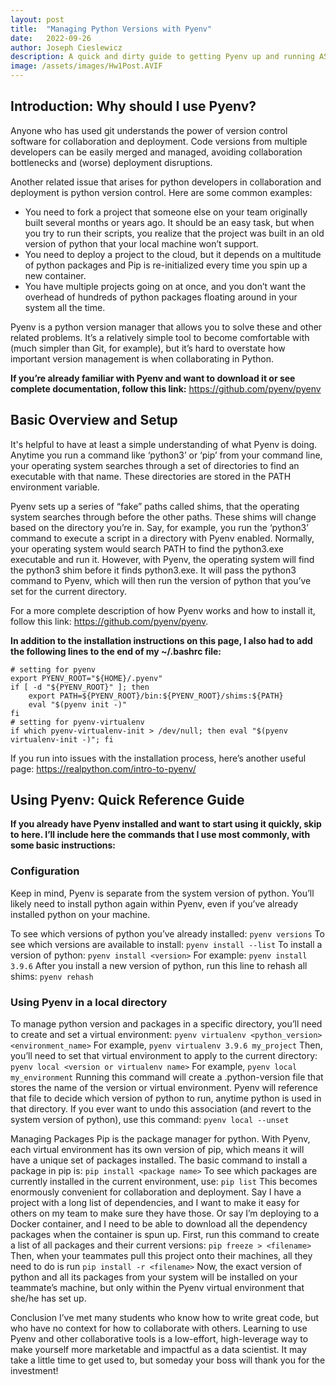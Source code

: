 ```yaml
---
layout: post
title:  "Managing Python Versions with Pyenv"
date:   2022-09-26
author: Joseph Cieslewicz
description: A quick and dirty guide to getting Pyenv up and running ASAP.
image: /assets/images/Hw1Post.AVIF
---
```


## Introduction: Why should I use Pyenv?

Anyone who has used git understands the power of version control software for collaboration and deployment. Code versions from multiple developers can be easily merged and managed, avoiding collaboration bottlenecks and (worse) deployment disruptions. 

Another related issue that arises for python developers in collaboration and deployment is python version control. Here are some common examples:
* You need to fork a project that someone else on your team originally built several months or years ago. It should be an easy task, but when you try to run their scripts, you realize that the project was built in an old version of python that your local machine won’t support.
* You need to deploy a project to the cloud, but it depends on a multitude of python packages and Pip is re-initialized every time you spin up a new container.
* You have multiple projects going on at once, and you don’t want the overhead of hundreds of python packages floating around in your system all the time.

Pyenv is a python version manager that allows you to solve these and other related problems. It’s a relatively simple tool to become comfortable with (much simpler than Git, for example), but it’s hard to overstate how important version management is when collaborating in Python.

**If you’re already familiar with Pyenv and want to download it or see complete documentation, follow this link:**
https://github.com/pyenv/pyenv

## Basic Overview and Setup
It's helpful to have at least a simple understanding of what Pyenv is doing. Anytime you run a command like ‘python3’ or ‘pip’ from your command line, your operating system searches through a set of directories to find an executable with that name. These directories are stored in the PATH environment variable. 

Pyenv sets up a series of “fake” paths called shims, that the operating system searches through before the other paths. These shims will change based on the directory you’re in. Say, for example, you run the ‘python3’ command to execute a script in a directory with Pyenv enabled. Normally, your operating system would search PATH to find the python3.exe executable and run it. However, with Pyenv, the operating system will find the python3 shim before it finds python3.exe. It will pass the python3 command to Pyenv, which will then run the version of python that you’ve set for the current directory.

For a more complete description of how Pyenv works and how to install it, follow this link: https://github.com/pyenv/pyenv.

**In addition to the installation instructions on this page, I also had to add the following lines to the end of my ~/.bashrc file:**

```
# setting for pyenv
export PYENV_ROOT="${HOME}/.pyenv"
if [ -d "${PYENV_ROOT}" ]; then
    export PATH=${PYENV_ROOT}/bin:${PYENV_ROOT}/shims:${PATH}
    eval "$(pyenv init -)"
fi
# setting for pyenv-virtualenv
if which pyenv-virtualenv-init > /dev/null; then eval "$(pyenv virtualenv-init -)"; fi
```

If you run into issues with the installation process, here’s another useful page: https://realpython.com/intro-to-pyenv/ 

## Using Pyenv: Quick Reference Guide

**If you already have Pyenv installed and want to start using it quickly, skip to here. I’ll include here the commands that I use most commonly, with some basic instructions:**

### Configuration
Keep in mind, Pyenv is separate from the system version of python. You’ll likely need to install python again within Pyenv, even if you’ve already installed python on your machine.

To see which versions of python you’ve already installed:
`pyenv versions`
To see which versions are available to install:
`pyenv install --list`
To install a version of python:
`pyenv install <version>`
For example: `pyenv install 3.9.6`
After you install a new version of python, run this line to rehash all shims:
`pyenv rehash`

### Using Pyenv in a local directory
To manage python version and packages in a specific directory, you’ll need to create and set a virtual environment:
`pyenv virtualenv <python_version> <environment_name>`
For example, `pyenv virtualenv 3.9.6 my_project`
Then, you’ll need to set that virtual environment to apply to the current directory:
`pyenv local <version or virtualenv name>`
For example, `pyenv local my_environment`
Running this command will create a .python-version file that stores the name of the version or virtual environment. Pyenv will reference that file to decide which version of python to run, anytime python is used in that directory.
If you ever want to undo this association (and revert to the system version of python), use this command:
`pyenv local --unset`

Managing Packages
Pip is the package manager for python. With Pyenv, each virtual environment has its own version of pip, which means it will have a unique set of packages installed. The basic command to install a package in pip is:
`pip install <package name>`
To see which packages are currently installed in the current environment, use:
`pip list`
This becomes enormously convenient for collaboration and deployment. Say I have a project with a long list of dependencies, and I want to make it easy for others on my team to make sure they have those. Or say I’m deploying to a Docker container, and I need to be able to download all the dependency packages when the container is spun up. First, run this command to create a list of all packages and their current versions:
`pip freeze > <filename>`
Then, when your teammates pull this project onto their machines, all they need to do is run 
`pip install -r <filename>`
Now, the exact version of python and all its packages from your system will be installed on your teammate’s machine, but only within the Pyenv virtual environment that she/he has set up.

Conclusion
I’ve met many students who know how to write great code, but who have no context for how to collaborate with others. Learning to use Pyenv and other collaborative tools is a low-effort, high-leverage way to make yourself more marketable and impactful as a data scientist. It may take a little time to get used to, but someday your boss will thank you for the investment!
